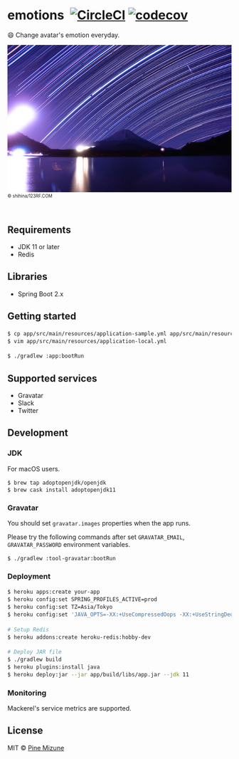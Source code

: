# emotions &nbsp;[![CircleCI](https://circleci.com/gh/pine/emotions/tree/master.svg?style=shield&circle-token=9aff416dfaefc86bc002a0b7630386b32079fd88)](https://circleci.com/gh/pine/emotions/tree/master) [![codecov](https://codecov.io/gh/pine/emotions/branch/master/graph/badge.svg)](https://codecov.io/gh/pine/emotions)
:smile: Change avatar's emotion everyday.

![](images/resized.jpg)<br>
<sup><sup>&copy; shihina/123RF.COM</sup></sup>
<br>
<br>

## Requirements

- JDK 11 or later
- Redis

## Libraries

- Spring Boot 2.x

## Getting started

```sh
$ cp app/src/main/resources/application-sample.yml app/src/main/resources/application-local.yml
$ vim app/src/main/resources/application-local.yml

$ ./gradlew :app:bootRun
```

## Supported services

- Gravatar
- Slack
- Twitter

## Development
### JDK
For macOS users.

```
$ brew tap adoptopenjdk/openjdk
$ brew cask install adoptopenjdk11
```

### Gravatar
You should set `gravatar.images` properties when the app runs.

Please try the following commands after set `GRAVATAR_EMAIL`, `GRAVATAR_PASSWORD` environment variables.

```
$ ./gradlew :tool-gravatar:bootRun
```

### Deployment

```sh
$ heroku apps:create your-app
$ heroku config:set SPRING_PROFILES_ACTIVE=prod
$ heroku config:set TZ=Asia/Tokyo
$ heroku config:set 'JAVA_OPTS=-XX:+UseCompressedOops -XX:+UseStringDeduplication'

# Setup Redis
$ heroku addons:create heroku-redis:hobby-dev

# Deploy JAR file
$ ./gradlew build
$ heroku plugins:install java
$ heroku deploy:jar --jar app/build/libs/app.jar --jdk 11
```

### Monitoring
Mackerel's service metrics are supported.

## License
MIT &copy; [Pine Mizune](https://profile.pine.moe/)
